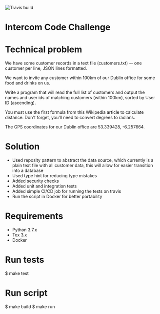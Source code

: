 ![Travis build](https://travis-ci.com/carlos4ndre/intercom.svg?branch=master)


Intercom Code Challenge
=======================

# Technical problem

We have some customer records in a text file (customers.txt) -- one customer per line, JSON lines formatted.

We want to invite any customer within 100km of our Dublin office for some food and drinks on us.

Write a program that will read the full list of customers and output the names and user ids of matching customers (within 100km), sorted by User ID (ascending).

You must use the first formula from this Wikipedia article to calculate distance. Don't forget, you'll need to convert degrees to radians.

The GPS coordinates for our Dublin office are 53.339428, -6.257664.

# Solution

* Used reposity pattern to abstract the data source, which currently is a plain text file with all customer data, this will allow for easier transition into a database
* Used type hint for reducing type mistakes
* Added security checks
* Added unit and integration tests
* Added simple CI/CD job for running the tests on travis
* Run the script in Docker for better portability

# Requirements

* Python 3.7.x
* Tox 3.x
* Docker

# Run tests

$ make test

# Run script

$ make build
$ make run
